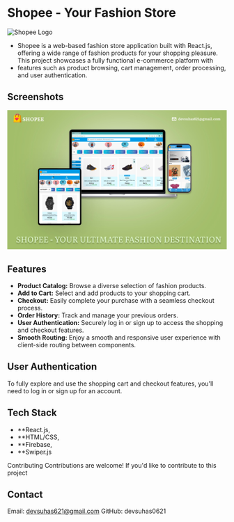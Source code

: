  # Shopee - Your Fashion Store
 ![Shopee Logo](https://img.icons8.com/3d-fluency/94/shopaholic.png)
 
- Shopee is a web-based fashion store application built with React.js, offering a wide range of fashion products for your shopping pleasure. This project showcases 
  a fully functional e-commerce platform with 
- features such as product browsing, cart management, order processing, and user authentication.

## Screenshots
![Shopee Screenshot 1](SCREENSHOTS/poster.jpg)
 
 ## Features

- **Product Catalog:** Browse a diverse selection of fashion products.
- **Add to Cart:** Select and add products to your shopping cart.
- **Checkout:** Easily complete your purchase with a seamless checkout process.
- **Order History:** Track and manage your previous orders.
- **User Authentication:** Securely log in or sign up to access the shopping and checkout features.
- **Smooth Routing:** Enjoy a smooth and responsive user experience with client-side routing between components.

## User Authentication
To fully explore and use the shopping cart and checkout features, you'll need to log in or sign up for an account.

## Tech Stack
- **React.js,
- **HTML/CSS,
- **Firebase,
- **Swiper.js

Contributing
Contributions are welcome! If you'd like to contribute to this project

## Contact
Email: devsuhas621@gmail.com
GitHub: devsuhas0621
